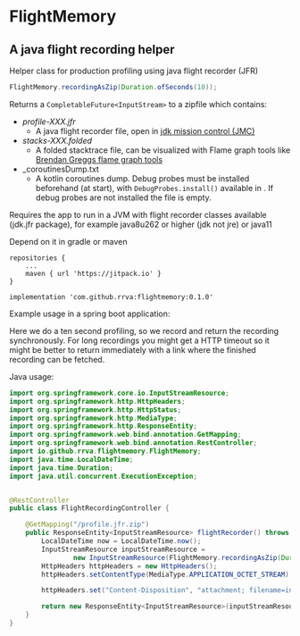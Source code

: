 # FlightMemory

## A java flight recording helper

Helper class for production profiling using java flight recorder (JFR)

```java
FlightMemory.recordingAsZip(Duration.ofSeconds(10));
``` 

Returns a `CompletableFuture<InputStream>` to a zipfile which contains:

- _profile-XXX.jfr_
    - A java flight recorder file, open
      in [jdk mission control (JMC)](https://www.oracle.com/java/technologies/javase/products-jmc8-downloads.html)
- _stacks-XXX.folded_
    - A folded stacktrace file, can be visualized with Flame graph tools
      like [Brendan Greggs flame graph tools](https://github.com/brendangregg/FlameGraph)
- _coroutinesDump.txt
    - A kotlin coroutines dump. Debug probes must be installed beforehand (at start), with `DebugProbes.install()`
      available in . If debug probes are not installed the file is empty.

Requires the app to run in a JVM with flight recorder classes available (jdk.jfr package), for example java8u262 or
higher (jdk not jre) or java11

Depend on it in gradle or maven

```
repositories {
    ...
    maven { url 'https://jitpack.io' }
}
```        

```
implementation 'com.github.rrva:flightmemory:0.1.0'
```

Example usage in a spring boot application:

Here we do a ten second profiling, so we record and return the recording synchronously.
For long recordings you might get a HTTP timeout so it might be better
to return immediately with a link where the finished recording can be fetched.

Java usage:

```java
import org.springframework.core.io.InputStreamResource;
import org.springframework.http.HttpHeaders;
import org.springframework.http.HttpStatus;
import org.springframework.http.MediaType;
import org.springframework.http.ResponseEntity;
import org.springframework.web.bind.annotation.GetMapping;
import org.springframework.web.bind.annotation.RestController;
import io.github.rrva.flightmemory.FlightMemory;
import java.time.LocalDateTime;
import java.time.Duration;
import java.util.concurrent.ExecutionException;


@RestController
public class FlightRecordingController {

    @GetMapping("/profile.jfr.zip")
    public ResponseEntity<InputStreamResource> flightRecorder() throws ExecutionException, InterruptedException {
        LocalDateTime now = LocalDateTime.now();
        InputStreamResource inputStreamResource = 
                new InputStreamResource(FlightMemory.recordingAsZip(Duration.ofSeconds(10)).get());
        HttpHeaders httpHeaders = new HttpHeaders();
        httpHeaders.setContentType(MediaType.APPLICATION_OCTET_STREAM);

        httpHeaders.set("Content-Disposition", "attachment; filename=index-profile-"+now+".zip");

        return new ResponseEntity<InputStreamResource>(inputStreamResource, httpHeaders, HttpStatus.OK);
    }
}
```
